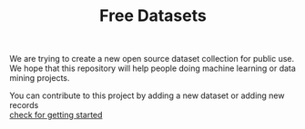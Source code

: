 # <h1 align="center">Free Datasets</h1> 
<br>

We are trying to create a new open source dataset collection for public use. We hope that this repository will help people doing machine learning or data mining projects.

You can contribute to this project by adding a new dataset or adding new records <br>
[check for getting started ](https://github.com/dani0105/free-datasets/blob/main/CONTRIBUTING.md)


